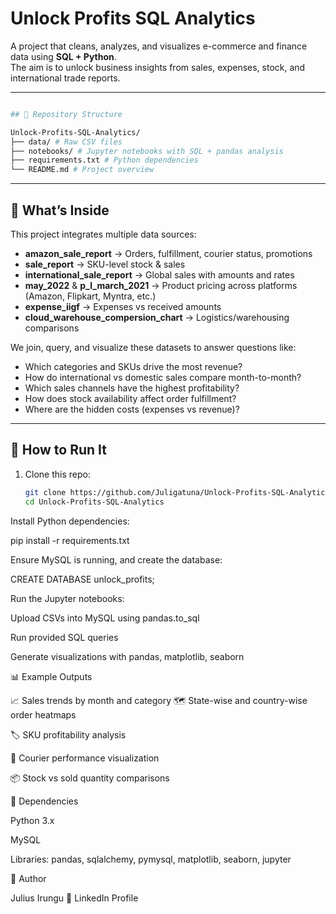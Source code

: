 # Unlock Profits SQL Analytics

A project that cleans, analyzes, and visualizes e-commerce and finance data using **SQL + Python**.  
The aim is to unlock business insights from sales, expenses, stock, and international trade reports.

---
```bash

## 🧰 Repository Structure

Unlock-Profits-SQL-Analytics/
├── data/ # Raw CSV files
├── notebooks/ # Jupyter notebooks with SQL + pandas analysis
├── requirements.txt # Python dependencies
└── README.md # Project overview

```
---

## 🚀 What’s Inside

This project integrates multiple data sources:

- **amazon_sale_report** → Orders, fulfillment, courier status, promotions  
- **sale_report** → SKU-level stock & sales  
- **international_sale_report** → Global sales with amounts and rates  
- **may_2022** & **p_l_march_2021** → Product pricing across platforms (Amazon, Flipkart, Myntra, etc.)  
- **expense_iigf** → Expenses vs received amounts  
- **cloud_warehouse_compersion_chart** → Logistics/warehousing comparisons  

We join, query, and visualize these datasets to answer questions like:  

- Which categories and SKUs drive the most revenue?  
- How do international vs domestic sales compare month-to-month?  
- Which sales channels have the highest profitability?  
- How does stock availability affect order fulfillment?  
- Where are the hidden costs (expenses vs revenue)?  

---

## 🧪 How to Run It

1. Clone this repo:
   ```bash
   git clone https://github.com/Juligatuna/Unlock-Profits-SQL-Analytics.git
   cd Unlock-Profits-SQL-Analytics

Install Python dependencies:

pip install -r requirements.txt


Ensure MySQL is running, and create the database:

CREATE DATABASE unlock_profits;


Run the Jupyter notebooks:

Upload CSVs into MySQL using pandas.to_sql

Run provided SQL queries

Generate visualizations with pandas, matplotlib, seaborn

📊 Example Outputs

📈 Sales trends by month and category
🗺️ State-wise and country-wise order heatmaps

🏷️ SKU profitability analysis

🚚 Courier performance visualization

📦 Stock vs sold quantity comparisons

🔧 Dependencies

Python 3.x

MySQL

Libraries: pandas, sqlalchemy, pymysql, matplotlib, seaborn, jupyter

🙋 Author

Julius Irungu
🔗 LinkedIn Profile